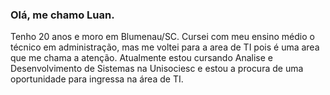###  Olá, me chamo Luan. 
Tenho 20 anos e moro em Blumenau/SC. Cursei com meu ensino médio o técnico em administração, mas me voltei para a area de TI pois é uma area que me chama a atenção. Atualmente estou cursando Analise e Desenvolvimento de Sistemas na Unisociesc e estou a procura de uma oportunidade para ingressa na área de TI. 

<!--
**Luangalvani/Luangalvani** is a ✨ _special_ ✨ repository because its `README.md` (this file) appears on your GitHub profile.

Here are some ideas to get you started:

- 🔭 I’m currently working on ...
- 🌱 I’m currently learning ...
- 👯 I’m looking to collaborate on ...
- 🤔 I’m looking for help with ...
- 💬 Ask me about ...
- 📫 How to reach me: ...
- 😄 Pronouns: ...
- ⚡ Fun fact: ...
-->
